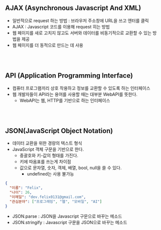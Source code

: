 ## AJAX (Asynchronous Javascript And XML)

- 일반적으로 request 하는 방법 : 브라우저 주소창에 URL을 쓰고 엔터를 클릭
- AJAX : Javascript 코드를 이용해 request 히는 방법
- 웹 페이지를 새로 고치지 않고도 서버와 데이터를 비동기적으로 교환할 수 있는 방법을 제공
- 웹 페이지를 더 동적으로 만드는 데 사용

<br>
<br>

## API (Application Programming Interface)

- 컴퓨터 프로그램끼리 상호 작용하고 정보를 교환할 수 있도록 하는 인터페이스
- 웹 개발자들이 API라는 용어를 사용할 때는 대부분 WebAPI를 뜻한다.
  - WebAPI는 웹, HTTP를 기반으로 하는 인터페이스

<br>
<br>

## JSON(JavaScript Object Notation)

- 데이터 교환을 위한 경량의 텍스트 형식
- JavaScript 객체 구문을 기반으로 한다.
  - 중괄호와 키-값의 형태를 가진다.
  - 키에 따옴표를 쓰는게 차이점
  - 값으로 문자열, 숫자, 객체, 배열, bool, null을 쓸 수 있다.
    - undefined는 사용 불가능

```json
{
  "이름": "Felix",
  "나이": 26,
  "이메일": "dev.felix0131@gmail.com",
  "관심분야": ["프로그래밍", "웹", "모바일", "AI"]
}
```

- JSON.parse : JSON을 Javascript 구문으로 바꾸는 메소드
- JSON.stringify : Javascript 구문을 JSON으로 바꾸는 메소드
